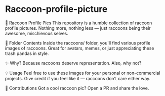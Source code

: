 # Raccoon-profile-picture
🦝 Raccoon Profile Pics
This repository is a humble collection of raccoon profile pictures.
Nothing more, nothing less — just raccoons being their awesome, mischievous selves.

📁 Folder Contents
Inside the raccoons/ folder, you'll find various profile images of raccoons. Great for avatars, memes, or just appreciating these trash pandas in style.

✨ Why?
Because raccoons deserve representation. Also, why not?

💡 Usage
Feel free to use these images for your personal or non-commercial projects. Give credit if you feel like it — raccoons don’t care either way.

🐾 Contributions
Got a cool raccoon pic? Open a PR and share the love.
